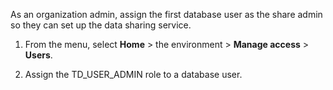 As an organization admin, assign the first database user as the share admin so they can set up the data sharing service.

1.  From the menu, select **Home** > the environment > **Manage access** > **Users**.


1.  Assign the TD_USER_ADMIN role to a database user.


